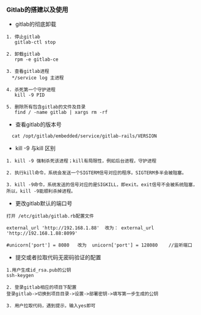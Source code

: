 ###  Gitlab的搭建以及使用

* gitlab的彻底卸载
```
1. 停止gitlab
   gitlab-ctl stop
   
2. 卸载gitlab
   rpm -e gitlab-ce

3. 查看gitlab进程
  */service log 主进程
  
4. 杀死第一个守护进程
   kill -9 PID
  
5. 删除所有包含gitlab的文件及目录
   find / -name gitlab | xargs rm -rf 
```
* 查看gitlab的版本号
```
  cat /opt/gitlab/embedded/service/gitlab-rails/VERSION
```
* kill -9 与kill 区别
```
1. kill -9 强制杀死该进程；kill有局限性，例如后台进程，守护进程

2. 执行kill命令，系统会发送一个SIGTERM信号对应的程序。SIGTERM多半会被阻塞。

3. kill -9命令，系统发送的信号对应的是SIGKILL，即exit。exit信号不会被系统阻塞，所以，kill -9能顺利杀掉进程。
```
* 更改gitlab默认的端口号
```
打开 /etc/gitlab/gitlab.rb配置文件

external_url 'http://192.168.1.88'  改为： external_url 'http://192.168.1.88:8099'

#unicorn['port'] = 8080   改为  unicorn['port'] = 128080    //监听端口
```
* 提交或者拉取代码无密码验证的配置
```
1.用户生成id_rsa.pub的公钥
ssh-keygen

2. 登录gitlab相应的项目下配置
登录gitlab->切换到项目目录->设置->部署密钥->填写第一步生成的公钥

3. 用户拉取代码，遇到提示，输入yes即可
```
